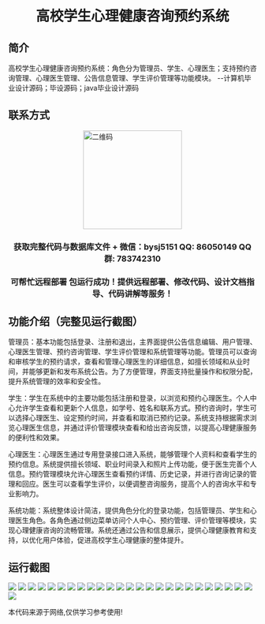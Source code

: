 <p><h1 align="center">高校学生心理健康咨询预约系统</h1></p>

## 简介
高校学生心理健康咨询预约系统：角色分为管理员、学生、心理医生；支持预约咨询管理、心理医生管理、公告信息管理、学生评价管理等功能模块。    --计算机毕业设计源码；毕设源码；java毕业设计源码


## 联系方式
<img src="https://bs-1329754181.cos.ap-shanghai.myqcloud.com/wx.jpg" alt="二维码" style="display: block; margin: 0 auto;" width="200px">
<p><h3 align="center">获取完整代码与数据库文件 + 微信：bysj5151 QQ: 86050149 QQ群: 783742310</h3></p>
<p><h3 align="center">可帮忙远程部署 包运行成功！提供远程部署、修改代码、设计文档指导、代码讲解等服务！</h3></p>

## 功能介绍（完整见运行截图）
管理员：基本功能包括登录、注册和退出，主界面提供公告信息编辑、用户管理、心理医生管理、预约咨询管理、学生评价管理和系统管理等功能。管理员可以查询和审核学生的预约请求，查看和管理心理医生的详细信息，如擅长领域和从业时间，并能够更新和发布系统公告。为了方便管理，界面支持批量操作和权限分配，提升系统管理的效率和安全性。

学生：学生在系统中的主要功能包括注册和登录，以浏览和预约心理医生。个人中心允许学生查看和更新个人信息，如学号、姓名和联系方式。预约咨询时，学生可以选择心理医生、设定预约时间，并查看和取消已预约记录。系统支持根据需求浏览心理医生信息，并通过评价管理模块查看和给出咨询反馈，以提高心理健康服务的便利性和效果。

心理医生：心理医生通过专用登录接口进入系统，能够管理个人资料和查看学生的预约信息。系统提供擅长领域、职业时间录入和照片上传功能，便于医生完善个人信息。预约管理模块允许心理医生查看预约详情、历史记录，并进行咨询记录的管理和回应。医生可以查看学生评价，以便调整咨询服务，提高个人的咨询水平和专业影响力。

系统功能：系统整体设计简洁，提供角色分化的登录功能，包括管理员、学生和心理医生角色。各角色通过侧边菜单访问个人中心、预约管理、评价管理等模块，实现心理健康咨询的流畅管理。系统还通过公告和信息展示，提供心理健康教育和支持，以优化用户体验，促进高校学生心理健康的整体提升。


## 运行截图
![](https://bs-1329754181.cos.ap-shanghai.myqcloud.com/ssm/UniversityStudentMentalHealthConsultationAppointmentSystem/img/001.jpg)
![](https://bs-1329754181.cos.ap-shanghai.myqcloud.com/ssm/UniversityStudentMentalHealthConsultationAppointmentSystem/img/002.jpg)
![](https://bs-1329754181.cos.ap-shanghai.myqcloud.com/ssm/UniversityStudentMentalHealthConsultationAppointmentSystem/img/003.jpg)
![](https://bs-1329754181.cos.ap-shanghai.myqcloud.com/ssm/UniversityStudentMentalHealthConsultationAppointmentSystem/img/004.jpg)
![](https://bs-1329754181.cos.ap-shanghai.myqcloud.com/ssm/UniversityStudentMentalHealthConsultationAppointmentSystem/img/005.jpg)
![](https://bs-1329754181.cos.ap-shanghai.myqcloud.com/ssm/UniversityStudentMentalHealthConsultationAppointmentSystem/img/006.jpg)
![](https://bs-1329754181.cos.ap-shanghai.myqcloud.com/ssm/UniversityStudentMentalHealthConsultationAppointmentSystem/img/007.jpg)
![](https://bs-1329754181.cos.ap-shanghai.myqcloud.com/ssm/UniversityStudentMentalHealthConsultationAppointmentSystem/img/008.jpg)
![](https://bs-1329754181.cos.ap-shanghai.myqcloud.com/ssm/UniversityStudentMentalHealthConsultationAppointmentSystem/img/009.jpg)
![](https://bs-1329754181.cos.ap-shanghai.myqcloud.com/ssm/UniversityStudentMentalHealthConsultationAppointmentSystem/img/010.jpg)
![](https://bs-1329754181.cos.ap-shanghai.myqcloud.com/ssm/UniversityStudentMentalHealthConsultationAppointmentSystem/img/011.jpg)
![](https://bs-1329754181.cos.ap-shanghai.myqcloud.com/ssm/UniversityStudentMentalHealthConsultationAppointmentSystem/img/012.jpg)
![](https://bs-1329754181.cos.ap-shanghai.myqcloud.com/ssm/UniversityStudentMentalHealthConsultationAppointmentSystem/img/013.jpg)
![](https://bs-1329754181.cos.ap-shanghai.myqcloud.com/ssm/UniversityStudentMentalHealthConsultationAppointmentSystem/img/014.jpg)
![](https://bs-1329754181.cos.ap-shanghai.myqcloud.com/ssm/UniversityStudentMentalHealthConsultationAppointmentSystem/img/015.jpg)
![](https://bs-1329754181.cos.ap-shanghai.myqcloud.com/ssm/UniversityStudentMentalHealthConsultationAppointmentSystem/img/016.jpg)
![](https://bs-1329754181.cos.ap-shanghai.myqcloud.com/ssm/UniversityStudentMentalHealthConsultationAppointmentSystem/img/017.jpg)
![](https://bs-1329754181.cos.ap-shanghai.myqcloud.com/ssm/UniversityStudentMentalHealthConsultationAppointmentSystem/img/018.jpg)
![](https://bs-1329754181.cos.ap-shanghai.myqcloud.com/ssm/UniversityStudentMentalHealthConsultationAppointmentSystem/img/019.jpg)
![](https://bs-1329754181.cos.ap-shanghai.myqcloud.com/ssm/UniversityStudentMentalHealthConsultationAppointmentSystem/img/020.jpg)
![](https://bs-1329754181.cos.ap-shanghai.myqcloud.com/ssm/UniversityStudentMentalHealthConsultationAppointmentSystem/img/021.jpg)
![](https://bs-1329754181.cos.ap-shanghai.myqcloud.com/ssm/UniversityStudentMentalHealthConsultationAppointmentSystem/img/022.jpg)
![](https://bs-1329754181.cos.ap-shanghai.myqcloud.com/ssm/UniversityStudentMentalHealthConsultationAppointmentSystem/img/023.jpg)
![](https://bs-1329754181.cos.ap-shanghai.myqcloud.com/ssm/UniversityStudentMentalHealthConsultationAppointmentSystem/img/024.jpg)
![](https://bs-1329754181.cos.ap-shanghai.myqcloud.com/ssm/UniversityStudentMentalHealthConsultationAppointmentSystem/img/025.jpg)
![](https://bs-1329754181.cos.ap-shanghai.myqcloud.com/ssm/UniversityStudentMentalHealthConsultationAppointmentSystem/img/026.jpg)

<p>本代码来源于网络,仅供学习参考使用!</p>
